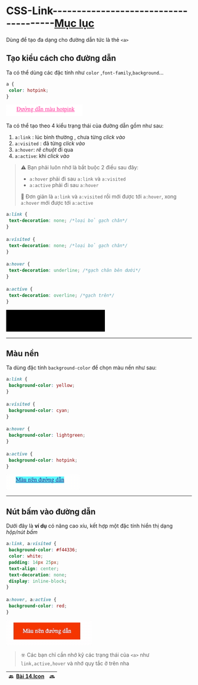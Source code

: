 # CSS-Link--------------------------------------[Mục lục](https://github.com/Zenfection/CSS)

Dùng để tạo đa dạng cho đường dẫn tức là thẻ `<a>`

## Tạo kiểu cách cho đường dẫn

Ta có thể dùng các đặc tính như `color` ,`font-family`,`background`...

```css
a {
 color: hotpink;
}
```

![Ảnh chụp Màn hình 2021-01-07 lúc 21.51.21.png](https://raw.githubusercontent.com/Zenfection/Image/master/2021/01/07-21-51-27-A%CC%89nh%20chu%CC%A3p%20Ma%CC%80n%20hi%CC%80nh%202021-01-07%20lu%CC%81c%2021.51.21.png)

Ta có thể tạo theo 4 kiểu trạng thái của đường dẫn gồm như sau:

1. `a:link` : lúc bình thường , chưa từng *click vào*
2. `a:visited` : đã từng  *click vào*
3. `a:hover`: *rê chuột* đi qua
4. `a:active`: khi *click vào*

> ⚠️ Bạn phải luôn nhớ là bắt buộc 2 điều sau đây:
> 
> - `a:hover` phải đi sau `a:link` và `a:visited`
> - `a:active` phải đi sau `a:hover`
> 
> 🤪 Đơn giản là `a:link` và `a:visited` rồi mới được tới `a:hover`, xong `a:hover` mới được tới `a:active` 

```css
a:link {
 text-decoration: none; /*loại bỏ gạch chân*/
}

a:visited {
 text-decoration: none; /*loại bỏ gạch chân*/
}

a:hover {
 text-decoration: underline; /*gạch chân bên dưới*/
}

a:active {
 text-decoration: overline; /*gạch trên*/
}
```

![2021-01-07 22.00.37.gif](https://raw.githubusercontent.com/Zenfection/Image/master/2021/01/07-22-01-11-2021-01-07%2022.00.37.gif)

---

## Màu nền

Ta dùng đặc tính `background-color` để chọn màu nền như sau:

```css
a:link {
 background-color: yellow;
}

a:visited {
 background-color: cyan;
}

a:hover {
 background-color: lightgreen;
}

a:active {
 background-color: hotpink;
}
```

![2021-01-07 22.04.41.gif](https://raw.githubusercontent.com/Zenfection/Image/master/2021/01/07-22-06-13-2021-01-07%2022.04.41.gif)

---

## Nút bấm vào đường dẫn

Dưới đây là **ví dụ** có nâng cao xíu, kết hợp một đặc tính hiển thị dạng *hộp/nút bấm*

```css
a:link, a:visited {
 background-color: #f44336;
 color: white;
 padding: 14px 25px;
 text-align: center;
 text-decoration: none;
 display: inline-block;
}

a:hover, a:active {
 background-color: red;
}
```

![2021-01-07 22.08.56.gif](https://raw.githubusercontent.com/Zenfection/Image/master/2021/01/07-22-10-18-2021-01-07%2022.08.56.gif)

> ☣️ Các bạn chỉ cần nhớ kỹ các trạng thái của `<a>` như `link,active,hover` và nhớ quy tắc ở trên nha

| 🔙  [Bài 14.Icon](https://github.com/Zenfection/CSS/blob/master/BasicCSS/14.Icon.md) |  🔜 |
| ------------------------------------------------------------------------------------ | ----------------------------------------------------------------------------------- |